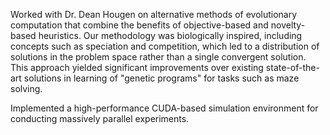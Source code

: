 Worked with Dr. Dean Hougen on alternative methods of evolutionary computation that combine the benefits of objective-based and novelty-based heuristics. Our methodology was biologically inspired, including concepts such as speciation and competition, which led to a distribution of solutions in the problem space rather than a single convergent solution. This approach yielded significant improvements over existing state-of-the-art solutions in learning of "genetic programs" for tasks such as maze solving.

Implemented a high-performance CUDA-based simulation environment for conducting massively parallel experiments.